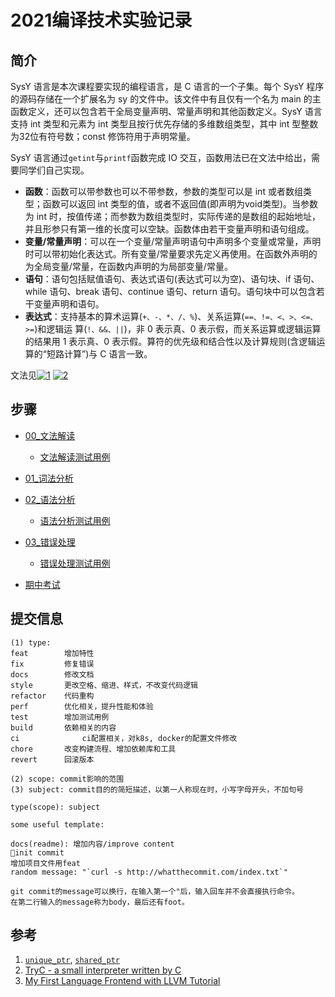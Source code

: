 # 2021编译技术实验记录

## 简介

SysY 语言是本次课程要实现的编程语言，是 C 语言的一个子集。每个 SysY 程序的源码存储在一个扩展名为 sy 的文件中。该文件中有且仅有一个名为 main 的主函数定义，还可以包含若干全局变量声明、常量声明和其他函数定义。SysY 语言支持 int 类型和元素为 int 类型且按行优先存储的多维数组类型，其中 int 型整数为32位有符号数；const 修饰符用于声明常量。

SysY 语⾔通过`getint`与`printf`函数完成 IO 交互，函数⽤法已在⽂法中给出，需要同学们⾃⼰实现。

- **函数**：函数可以带参数也可以不带参数，参数的类型可以是 int 或者数组类型；函数可以返回 int 类型的值，或者不返回值(即声明为void类型)。当参数为 int 时，按值传递；⽽参数为数组类型时，实际传递的是数组的起始地址，并且形参只有第⼀维的⻓度可以空缺。函数体由若⼲变量声明和语句组成。 
- **变量/常量声明**：可以在⼀个变量/常量声明语句中声明多个变量或常量，声明时可以带初始化表达式。所有变量/常量要求先定义再使⽤。在函数外声明的为全局变量/常量，在函数内声明的为局部变量/常量。 
- **语句**：语句包括赋值语句、表达式语句(表达式可以为空)、语句块、if 语句、while 语句、break 语句、continue 语句、return 语句。语句块中可以包含若⼲变量声明和语句。 
- **表达式**：⽀持基本的算术运算(`+、-、*、/、%`)、关系运算(`==、!=、<、>、<=、>=`)和逻辑运 算(`!、&&、||`)，⾮ 0 表示真、0 表示假，⽽关系运算或逻辑运算的结果⽤ 1 表示真、0 表示假。算符的优先级和结合性以及计算规则(含逻辑运算的“短路计算”)与 C 语⾔⼀致。

文法见[![1](https://img.shields.io/badge/repo-miniSysY-9cf?logo=github)](https://github.com/BUAA-SE-Compiling/miniSysY-tutorial/blob/master/miniSysY.md)  [![2](https://img.shields.io/badge/pdf-%E6%96%87%E6%B3%95%E5%AE%9A%E4%B9%89%E8%AF%B4%E6%98%8E-9cf?logo=gitbook)](https://github.com/imingx/Compiler/blob/main/docs/2021%E7%BC%96%E8%AF%91%E6%8A%80%E6%9C%AF%E5%AE%9E%E9%AA%8C%E6%96%87%E6%B3%95%E5%AE%9A%E4%B9%89%E5%8F%8A%E7%9B%B8%E5%85%B3%E8%AF%B4%E6%98%8E.pdf)

## 步骤

- [00\_文法解读][00_文法解读]
    - [文法解读测试用例][文法解读测试用例]

- [01\_词法分析][01_词法分析]

- [02\_语法分析][02_语法分析]
    - [语法分析测试用例][语法分析测试用例]

- [03\_错误处理][03_错误处理]
    - [错误处理测试用例][错误处理测试用例] 

- [期中考试][期中考试]


## 提交信息

```
(1) type:
feat		增加特性
fix	        修复错误
docs		修改文档
style		更改空格、缩进、样式，不改变代码逻辑
refactor	代码重构
perf		优化相关，提升性能和体验
test		增加测试用例
build		依赖相关的内容
ci              ci配置相关，对k8s, docker的配置文件修改
chore		改变构建流程、增加依赖库和工具
revert		回滚版本

(2) scope: commit影响的范围
(3) subject: commit目的的简短描述，以第一人称现在时，小写字母开头，不加句号

type(scope): subject

some useful template:

docs(readme): 增加内容/improve content
🎉init commit
增加项目文件用feat
random message: "`curl -s http://whatthecommit.com/index.txt`"

git commit的message可以换行，在输入第一个"后，输入回车并不会直接执行命令。
在第二行输入的message称为body，最后还有foot。
```

## 参考

1. [`unique_ptr`][unique_ptr], [`shared_ptr`][share_ptr]
2. [TryC - a small interpreter written by C][tryC - a small interpreter written by C]
3. [My First Language Frontend with LLVM Tutorial][My First Language Frontend with LLVM Tutorial]





[期中考试]: https://github.com/imingx/Compiler/tree/midtermExam "期中考试"

[share_ptr]: http://www.cplusplus.com/reference/memory/shared_ptr/ "share_ptr"
[00_文法解读]: https://github.com/imingx/Compiler/tree/00_%E6%96%87%E6%B3%95%E8%A7%A3%E8%AF%BB "00_文法解读"
[01_词法分析]: https://github.com/imingx/Compiler/tree/01_Lexer	"01_词法分析"
[02_语法分析]: https://github.com/imingx/Compiler/tree/02_Parser  "02_语法分析"
[文法解读测试用例]: https://github.com/imingx/Compiler/tree/00_%E6%96%87%E6%B3%95%E8%A7%A3%E8%AF%BB_testFile "文法解读测试用例"
[语法分析测试用例]: https://github.com/imingx/Compiler/tree/02_Parser_testFile "语法分析测试用例"
[03_错误处理]: https://github.com/imingx/Compiler/tree/03_ErrorHandler "03_错误处理"
[错误处理测试用例]: https://github.com/imingx/Compiler/tree/03_ErrorHandler_testFile "错误处理测试用例"
[unique_ptr]: https://blog.csdn.net/shaosunrise/article/details/85158249 "unique_ptr"
[My First Language Frontend with LLVM Tutorial]: https://llvm.org/docs/tutorial/MyFirstLanguageFrontend/index.html "My First Language Frontend with LLVM Tutorial"
[tryC - a small interpreter written by C]: https://github.com/imingx/tryC "tryC - a small interpreter written by C"
